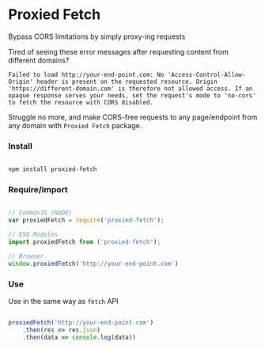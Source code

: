 # Proxied Fetch

Bypass CORS limitations by simply proxy-ing requests

Tired of seeing these error messages after requesting content from different domains?

`Failed to load http://your-end-point.com: No 'Access-Control-Allow-Origin' header is present on the requested resource. Origin 'https://different-domain.com' is therefore not allowed access. If an opaque response serves your needs, set the request's mode to 'no-cors' to fetch the resource with CORS disabled.`

Struggle no more, and make CORS-free requests to any page/endpoint from any domain with `Proxied Fetch` package.

### Install

```bash

npm install proxied-fetch

```

### Require/import

```javascript

// CommonJS (NODE)
var proxiedFetch = require('proxied-fetch');

// ES6 Modules
import proxiedFetch from ('proxied-fetch');

// Browser
window.proxiedFetch('http://your-end-point.com')


```

### Use

Use in the same way as `fetch` API

```javascript

proxiedFetch('http://your-end-point.com')
    .then(res => res.json)
    .then(data => console.log(data))

```